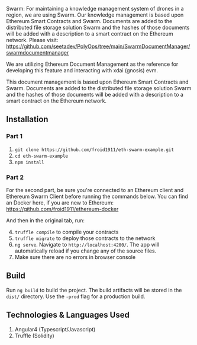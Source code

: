 Swarm: For maintaining a knowledge management system of drones in a region, we are using Swarm. Our knowledge management is based upon Ethereum Smart Contracts and Swarm. Documents are added to the distributed file storage solution Swarm and the hashes of those documents will be added with a description to a smart contract on the Ethereum network. Please visit: https://github.com/seetadev/PolyOps/tree/main/SwarmDocumentManager/swarmdocumentmanager


We are utilizing Ethereum Document Management as the reference for developing this feature and interacting with xdai (gnosis) evm.

This document management is based upon Ethereum Smart Contracts and Swarm.
Documents are added to the distributed file storage solution Swarm and the hashes of those documents will be added with a description to a smart contract on the Ethereum network.

## Installation

### Part 1

1. `git clone https://github.com/froid1911/eth-swarm-example.git`
2. `cd eth-swarm-example`
3. `npm install`

### Part 2
For the second part, be sure you're connected to an Ethereum client and Ethereum Swarm Client before running the commands below. 
You can find an Docker here, if you are new to Ethereum: https://github.com/froid1911/ethereum-docker

And then in the original tab, run:

4. `truffle compile` to compile your contracts
5. `truffle migrate` to deploy those contracts to the network
6. `ng serve`. Navigate to `http://localhost:4200/`. The app will automatically reload if you change any of the source files.
7. Make sure there are no errors in browser console

## Build

Run `ng build` to build the project. The build artifacts will be stored in the `dist/` directory. Use the `-prod` flag for a production build.

## Technologies & Languages Used
1. Angular4 (Typescript/Javascript)
2. Truffle (Solidity)
